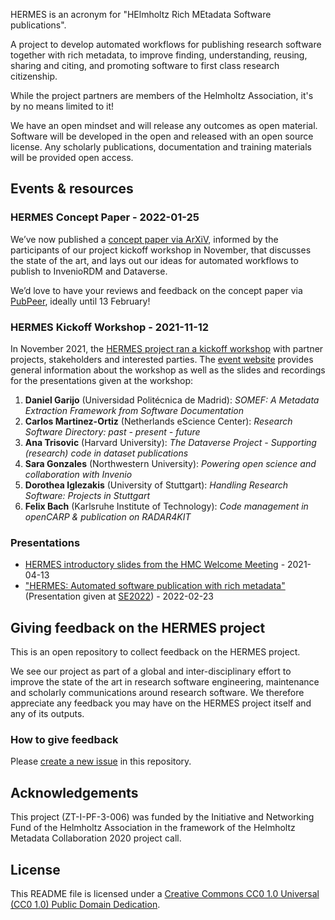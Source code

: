 HERMES is an acronym for "HElmholtz Rich MEtadata Software publications".

A project to develop automated workflows for publishing research software
together with rich metadata, to improve finding, understanding, reusing, sharing
and citing, and promoting software to first class research citizenship.

While the project partners are members of the Helmholtz Association, it's by no
means limited to it!

We have an open mindset and will release any outcomes as open material.
Software will be developed in the open and released with an open source license.
Any scholarly publications, documentation and training materials will be
provided open access.

## Events & resources

### HERMES Concept Paper - 2022-01-25

We’ve now published a [concept paper via ArXiV](https://arxiv.org/abs/2201.09015),
informed by the participants of our project kickoff workshop in November,
that discusses the state of the art, and lays out our ideas for automated
workflows to publish to InvenioRDM and Dataverse.

We’d love to have your reviews and feedback on the concept paper via
[PubPeer](https://software-metadata.pub/concept-paper-community-reviews),
ideally until 13 February!

### HERMES Kickoff Workshop - 2021-11-12

In November 2021, the [HERMES project ran a kickoff workshop](https://events.hifis.net/event/205/)
with partner projects, stakeholders and interested parties. The [event website](https://events.hifis.net/event/205/)
provides general information about the workshop as well as the slides and
recordings for the presentations given at the workshop:

1. **Daniel Garijo** (Universidad Politécnica de Madrid): *SOMEF: A Metadata Extraction Framework from Software Documentation*
2. **Carlos Martinez-Ortiz** (Netherlands eScience Center): *Research Software Directory: past - present - future*
3. **Ana Trisovic** (Harvard University): *The Dataverse Project - Supporting (research) code in dataset publications*
4. **Sara Gonzales** (Northwestern University): *Powering open science and collaboration with Invenio*
5. **Dorothea Iglezakis** (University of Stuttgart): *Handling Research Software: Projects in Stuttgart*
6. **Felix Bach** (Karlsruhe Institute of Technology): *Code management in openCARP & publication on RADAR4KIT*

### Presentations

- [HERMES introductory slides from the HMC Welcome Meeting](https://helmholtz-metadaten.de/download/projects/07_HERMES_HMC.pdf) - 2021-04-13
- ["HERMES: Automated software publication with rich metadata"](https://doi.org/10.5281/zenodo.6241553) (Presentation given at [SE2022](https://se-2022.gi.de/)) - 2022-02-23

## Giving feedback on the HERMES project

This is an open repository to collect feedback on the HERMES project.

We see our project as part of a global and inter-disciplinary effort to improve the state of the art in research software engineering, maintenance and scholarly communications around research software. We therefore appreciate any feedback you may have on the HERMES project itself and any of its outputs.

### How to give feedback

Please [create a new issue](https://github.com/hermes-hmc/feedback/issues/new/choose) in this repository.

## Acknowledgements

This project (ZT-I-PF-3-006) was funded by the Initiative and Networking Fund of
the Helmholtz Association in the framework of the Helmholtz Metadata
Collaboration 2020 project call.

## License

This README file is licensed under a [Creative Commons CC0 1.0 Universal (CC0 1.0) Public Domain Dedication](https://creativecommons.org/publicdomain/zero/1.0/legalcode).
